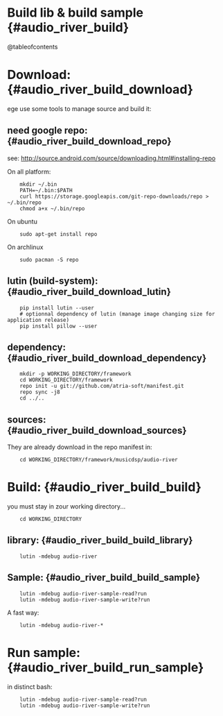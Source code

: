 Build lib & build sample                           {#audio_river_build}
========================

@tableofcontents

Download:                                          {#audio_river_build_download}
=========

ege use some tools to manage source and build it:

need google repo:                                  {#audio_river_build_download_repo}
-----------------

see: http://source.android.com/source/downloading.html#installing-repo

On all platform:
```{.sh}
	mkdir ~/.bin
	PATH=~/.bin:$PATH
	curl https://storage.googleapis.com/git-repo-downloads/repo > ~/.bin/repo
	chmod a+x ~/.bin/repo
```

On ubuntu
```{.sh}
	sudo apt-get install repo
```

On archlinux
```{.sh}
	sudo pacman -S repo
```

lutin (build-system):                              {#audio_river_build_download_lutin}
---------------------

```{.sh}
	pip install lutin --user
	# optionnal dependency of lutin (manage image changing size for application release)
	pip install pillow --user
```


dependency:                                        {#audio_river_build_download_dependency}
-----------

```{.sh}
	mkdir -p WORKING_DIRECTORY/framework
	cd WORKING_DIRECTORY/framework
	repo init -u git://github.com/atria-soft/manifest.git
	repo sync -j8
	cd ../..
```

sources:                                           {#audio_river_build_download_sources}
--------

They are already download in the repo manifest in:

```{.sh}
	cd WORKING_DIRECTORY/framework/musicdsp/audio-river
```

Build:                                             {#audio_river_build_build}
======

you must stay in zour working directory...
```{.sh}
	cd WORKING_DIRECTORY
```

library:                                           {#audio_river_build_build_library}
--------

```{.sh}
	lutin -mdebug audio-river
```

Sample:                                            {#audio_river_build_build_sample}
-------

```{.sh}
	lutin -mdebug audio-river-sample-read?run
	lutin -mdebug audio-river-sample-write?run
```

A fast way:
```{.sh}
	lutin -mdebug audio-river-*
```


Run sample:                                        {#audio_river_build_run_sample}
===========

in distinct bash:
```{.sh}
	lutin -mdebug audio-river-sample-read?run
	lutin -mdebug audio-river-sample-write?run
```
